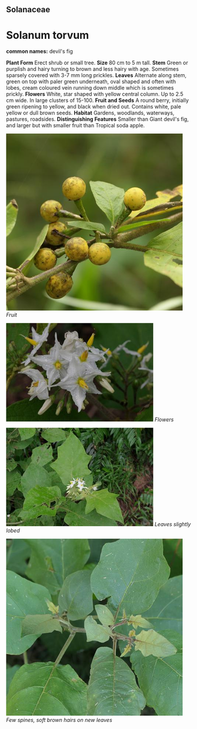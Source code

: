 ## Solanaceae
# Solanum torvum
**common names:** devil's fig

**Plant Form** Erect shrub or small tree. **Size** 80 cm to 5 m tall. **Stem** Green or purplish and hairy turning to brown and less hairy with age. Sometimes sparsely covered with 3-7 mm long prickles. **Leaves** Alternate along stem, green on top with paler green underneath, oval shaped and often with lobes, cream coloured vein running down middle which is sometimes prickly. **Flowers** White, star shaped with yellow central column. Up to 2.5 cm wide. In large clusters of 15-100. **Fruit and Seeds** A round berry, initially green ripening to yellow, and black when dried out. Contains white, pale yellow or dull brown seeds. **Habitat** Gardens, woodlands, waterways, pastures, roadsides. **Distinguishing Features** Smaller than Giant devil's fig, and larger but with smaller fruit than Tropical soda apple.


![Fruit](88184_P1233750.jpg)
   *Fruit* 

![Flowers](7078_IMGP5456.jpg)
   *Flowers* 

![Leaves slightly lobed](7076_IMGP5454.jpg)
   *Leaves slightly lobed* 

![Few spines, soft brown hairs on new leaves](89059_P1222137.jpg)
   *Few spines, soft brown hairs on new leaves* 

